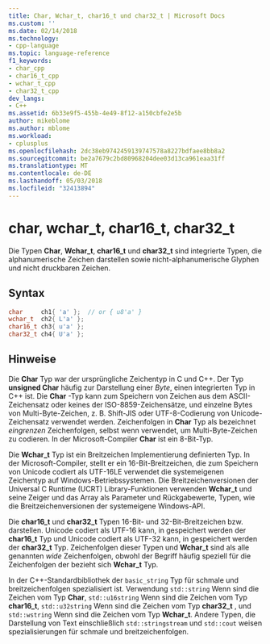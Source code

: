 ```yaml
---
title: Char, Wchar_t, char16_t und char32_t | Microsoft Docs
ms.custom: ''
ms.date: 02/14/2018
ms.technology:
- cpp-language
ms.topic: language-reference
f1_keywords:
- char_cpp
- char16_t_cpp
- wchar_t_cpp
- char32_t_cpp
dev_langs:
- C++
ms.assetid: 6b33e9f5-455b-4e49-8f12-a150cbfe2e5b
author: mikeblome
ms.author: mblome
ms.workload:
- cplusplus
ms.openlocfilehash: 2dc38eb9742459139747578a8227bdfaee8bb8a2
ms.sourcegitcommit: be2a7679c2bd80968204dee03d13ca961eaa31ff
ms.translationtype: MT
ms.contentlocale: de-DE
ms.lasthandoff: 05/03/2018
ms.locfileid: "32413894"
---
```

# <a name="char-wchart-char16t-char32t"></a>char, wchar_t, char16_t, char32_t
Die Typen **Char**, **Wchar_t**, **char16_t** und **char32_t** sind integrierte Typen, die alphanumerische Zeichen darstellen sowie nicht-alphanumerische Glyphen und nicht druckbaren Zeichen.

## <a name="syntax"></a>Syntax

```cpp  
char     ch1{ 'a' };  // or { u8'a' }   
wchar_t  ch2{ L'a' };    
char16_t ch3{ u'a' };    
char32_t ch4{ U'a' };  
```  
  
## <a name="remarks"></a>Hinweise

Die **Char** Typ war der ursprüngliche Zeichentyp in C und C++. Der Typ **unsigned Char** häufig zur Darstellung einer *Byte*, einen integrierten Typ in C++ ist. Die **Char** -Typ kann zum Speichern von Zeichen aus dem ASCII-Zeichensatz oder keines der ISO-8859-Zeichensätze, und einzelne Bytes von Multi-Byte-Zeichen, z. B. Shift-JIS oder UTF-8-Codierung von Unicode-Zeichensatz verwendet werden. Zeichenfolgen in **Char** Typ als bezeichnet *eingrenzen* Zeichenfolgen, selbst wenn verwendet, um Multi-Byte-Zeichen zu codieren. In der Microsoft-Compiler **Char** ist ein 8-Bit-Typ.

Die **Wchar_t** Typ ist ein Breitzeichen Implementierung definierten Typ. In der Microsoft-Compiler, stellt er ein 16-Bit-Breitzeichen, die zum Speichern von Unicode codiert als UTF-16LE verwendet die systemeigenen Zeichentyp auf Windows-Betriebssystemen. Die Breitzeichenversionen der Universal C Runtime (UCRT) Library-Funktionen verwenden **Wchar_t** und seine Zeiger und das Array als Parameter und Rückgabewerte, Typen, wie die Breitzeichenversionen der systemeigene Windows-API.

Die **char16_t** und **char32_t** Typen 16-Bit- und 32-Bit-Breitzeichen bzw. darstellen. Unicode codiert als UTF-16 kann, in gespeichert werden der **char16_t** Typ und Unicode codiert als UTF-32 kann, in gespeichert werden der **char32_t** Typ. Zeichenfolgen dieser Typen und **Wchar_t** sind als alle genannten *wide* Zeichenfolgen, obwohl der Begriff häufig speziell für die Zeichenfolgen der bezieht sich **Wchar_t** Typ.

In der C++-Standardbibliothek der `basic_string` Typ für schmale und breitzeichenfolgen spezialisiert ist. Verwendung `std::string` Wenn sind die Zeichen vom Typ **Char**, `std::u16string` Wenn sind die Zeichen vom Typ **char16_t**, `std::u32string` Wenn sind die Zeichen vom Typ **char32_t** , und `std::wstring` Wenn sind die Zeichen vom Typ **Wchar_t**. Andere Typen, die Darstellung von Text einschließlich `std::stringstream` und `std::cout` weisen spezialisierungen für schmale und breitzeichenfolgen.  
  
